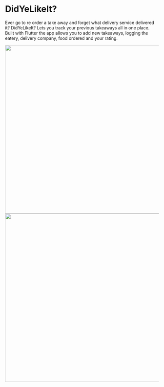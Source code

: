 # DidYeLikeIt?

Ever go to re order a take away and forget what delivery service delivered it? DidYeLikeIt? Lets you track your previous takeaways all in one place.
Built with Flutter the app allows you to add new takeaways, logging the eatery, delivery company, food ordered and your rating.


<img src="https://i.ibb.co/ft2kWkJ/Simulator-Screen-Shot-i-Phone-X-2019-04-12-at-15-51-05-iphonexspacegrey-portrait.png"  height="550"> <img src="https://i.ibb.co/0CF3Cpg/Screenshot-1555080986-pixel-quite-black-portrait.png" height="550">

